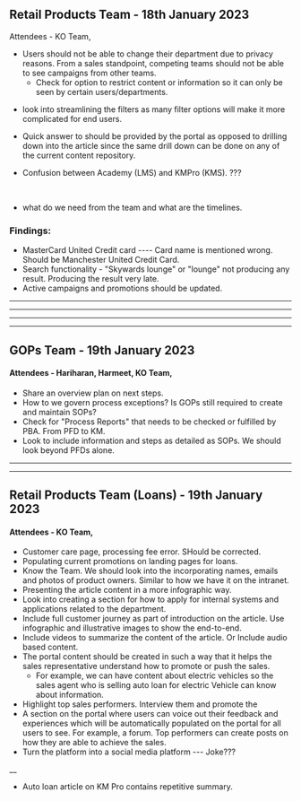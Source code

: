 ## Retail Products Team - 18th January 2023
Attendees -  KO Team, 

- Users should not be able to change their department due to privacy reasons. 
From a sales standpoint, competing teams should not be able to see campaigns from other teams.
    * Check for option to restrict content or information so it can only be seen by certain users/departments.

* look into streamlining the filters as many filter options will make it more complicated for end users.

* Quick answer to should be provided by the portal as opposed to drilling down into the article since the same drill down can be done on any of the current content repository.


* Confusion between Academy (LMS) and KMPro (KMS). ???

<br>

* what do we need from the team and what are the timelines.


### Findings:

- MasterCard United Credit card ---- Card name is mentioned wrong. Should be Manchester United Credit Card.
- Search functionality - "Skywards lounge" or "lounge" not producing any result. Producing the result very late.
- Active campaigns and promotions should be updated.



<hr>
<hr>
<hr>
<hr>

## GOPs Team - 19th January 2023
#### Attendees - Hariharan, Harmeet, KO Team, 

- Share an overview plan on next steps.
- How to we govern process exceptions? Is GOPs still required to create and maintain SOPs?
- Check for "Process Reports" that needs to be checked or fulfilled by PBA. From PFD to KM.
- Look to include information and steps as detailed as SOPs. We should look beyond PFDs alone.


<hr>
<hr>



## Retail Products Team (Loans) - 19th January 2023
#### Attendees - KO Team, 

- Customer care page, processing fee error. SHould be corrected.
- Populating current promotions on landing pages for loans.
- Know the Team. We should look into the incorporating names, emails and photos of product owners. Similar to how we have it on the intranet.
- Presenting the article content in a more infographic way.
- Look into creating a section for how to apply for internal systems and applications related to the department.
- Include full customer journey as part of introduction on the article. Use infographic and illustrative images to show the end-to-end.
- Include videos to summarize the content of the article. Or Include audio based content.
- The portal content should be created in such a way that it helps the sales representative understand how to promote or push the sales.
  - For example, we can have content about electric vehicles so the sales agent who is selling auto loan for electric Vehicle can know about information.
- Highlight top sales performers. Interview them and promote the 
- A section on the portal where users can voice out their feedback and experiences which will be automatically populated on the portal for all users to see. For example, a forum. Top performers can create posts on how they are able to achieve the sales.
- Turn the platform into a social media platform --- Joke???

__
* Auto loan article on KM Pro contains repetitive summary.